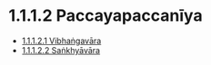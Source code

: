 # 1.1.1.2 Paccayapaccanīya

* [1.1.1.2.1 Vibhaṅgavāra](1.1.1.2/1.1.1.2.1.md)
* [1.1.1.2.2 Saṅkhyāvāra](1.1.1.2/1.1.1.2.2.md)
